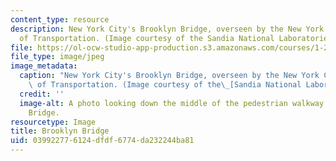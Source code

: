 ```yaml
---
content_type: resource
description: New York City's Brooklyn Bridge, overseen by the New York City Department
  of Transportation. (Image courtesy of the Sandia National Laboratories.)
file: https://ol-ocw-studio-app-production.s3.amazonaws.com/courses/1-223j-transportation-policy-strategy-and-management-fall-2004/039922776124dfdf6774da232244ba81_1-223jf04.jpg
file_type: image/jpeg
image_metadata:
  caption: "New York City's Brooklyn Bridge, overseen by the New York City Department\
    \ of Transportation. (Image courtesy of the\_[Sandia National Laboratories](http://www.sandia.gov/).)"
  credit: ''
  image-alt: A photo looking down the middle of the pedestrian walkway on the Brooklyn
    Bridge.
resourcetype: Image
title: Brooklyn Bridge
uid: 03992277-6124-dfdf-6774-da232244ba81
---
```

